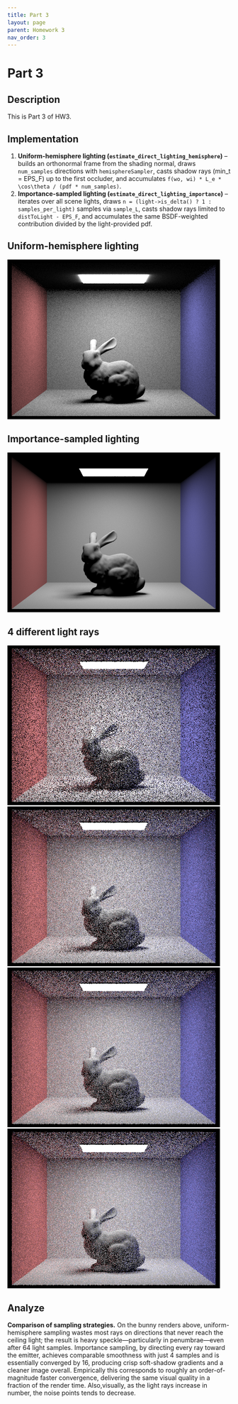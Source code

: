 ```yaml
---
title: Part 3
layout: page
parent: Homework 3
nav_order: 3
---
```


# Part 3

## Description

This is Part 3 of HW3.

## Implementation

1. **Uniform-hemisphere lighting (`estimate_direct_lighting_hemisphere`)** – builds an orthonormal frame from the shading normal, draws `num_samples` directions with `hemisphereSampler`, casts shadow rays (min_t = EPS_F) up to the first occluder, and accumulates `f(wo, wi) * L_e * \cos\theta / (pdf * num_samples)`.
2. **Importance-sampled lighting (`estimate_direct_lighting_importance`)** – iterates over all scene lights, draws `n = (light->is_delta() ? 1 : samples_per_light)` samples via `sample_L`, casts shadow rays limited to `distToLight - EPS_F`, and accumulates the same BSDF-weighted contribution divided by the light-provided pdf.



## Uniform-hemisphere lighting 
![bunnyH64](CBbunny_H_64_32.png) 


## Importance-sampled lighting 
![bunny_H_64_32](bunny_64_32.png)

## 4 different light rays
![bunny_l1](bunny_l1.png)
![bunny_l4](bunny_l4.png)
![bunny_l16](bunny_l16.png)
![bunny_l64](bunny_l64.png)

## Analyze
**Comparison of sampling strategies.** On the bunny renders above, uniform-hemisphere sampling wastes most rays on directions that never reach the ceiling light; the result is heavy speckle—particularly in penumbrae—even after 64 light samples.  Importance sampling, by directing every ray toward the emitter, achieves comparable smoothness with just 4 samples and is essentially converged by 16, producing crisp soft-shadow gradients and a cleaner image overall.  Empirically this corresponds to roughly an order-of-magnitude faster convergence, delivering the same visual quality in a fraction of the render time.  Also,visually, as the light rays increase in number, the noise points tends to decrease.